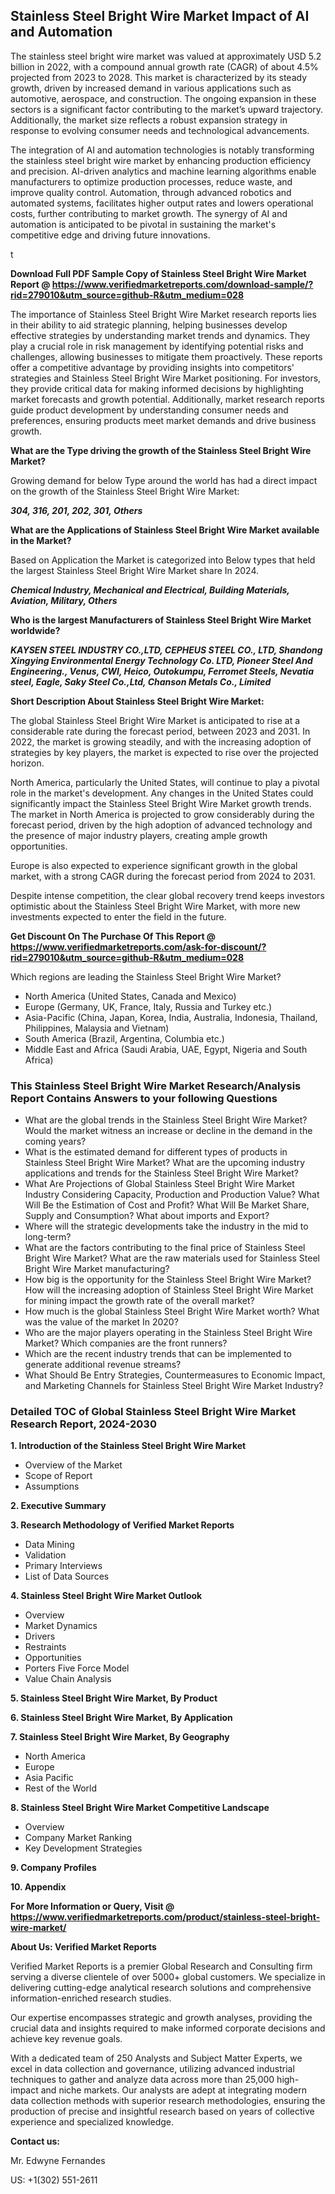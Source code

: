 <h2>Stainless Steel Bright Wire Market Impact of AI and Automation</h2><p>The stainless steel bright wire market was valued at approximately USD 5.2 billion in 2022, with a compound annual growth rate (CAGR) of about 4.5% projected from 2023 to 2028. This market is characterized by its steady growth, driven by increased demand in various applications such as automotive, aerospace, and construction. The ongoing expansion in these sectors is a significant factor contributing to the market’s upward trajectory. Additionally, the market size reflects a robust expansion strategy in response to evolving consumer needs and technological advancements.</p><p>The integration of AI and automation technologies is notably transforming the stainless steel bright wire market by enhancing production efficiency and precision. AI-driven analytics and machine learning algorithms enable manufacturers to optimize production processes, reduce waste, and improve quality control. Automation, through advanced robotics and automated systems, facilitates higher output rates and lowers operational costs, further contributing to market growth. The synergy of AI and automation is anticipated to be pivotal in sustaining the market's competitive edge and driving future innovations.</p>t</p><p id="" class=""><strong>Download Full PDF Sample Copy of Stainless Steel Bright Wire Market Report @ <a href="https://www.verifiedmarketreports.com/download-sample/?rid=279010&utm_source=github-R&utm_medium=028" target="_blank">https://www.verifiedmarketreports.com/download-sample/?rid=279010&utm_source=github-R&utm_medium=028</a></strong></p><p>The importance of&nbsp;Stainless Steel Bright Wire Market research reports lies in their ability to aid strategic planning, helping businesses develop effective strategies by understanding market trends and dynamics. They play a crucial role in risk management by identifying potential risks and challenges, allowing businesses to mitigate them proactively. These reports offer a competitive advantage by providing insights into competitors' strategies and Stainless Steel Bright Wire Market positioning. For investors, they provide critical data for making informed decisions by highlighting market forecasts and growth potential. Additionally, market research reports guide product development by understanding consumer needs and preferences, ensuring products meet market demands and drive business growth.</p><p><strong>What are the&nbsp;Type driving the growth of the Stainless Steel Bright Wire Market?</strong></p><p id="" class="">Growing demand for below Type around the world has had a direct impact on the growth of the Stainless Steel Bright Wire Market:</p><em><strong>304, 316, 201, 202, 301, Others</strong></em></p><strong>What are the&nbsp;Applications&nbsp;of Stainless Steel Bright Wire Market available in the Market?</strong></p><p id="" class="">Based on Application the Market is categorized into Below types that held the largest Stainless Steel Bright Wire Market share In 2024.</p><em><strong>Chemical Industry, Mechanical and Electrical, Building Materials, Aviation, Military, Others</strong></em></p><strong>Who is the largest Manufacturers of Stainless Steel Bright Wire Market worldwide?</strong></p><p><em><strong>KAYSEN STEEL INDUSTRY CO.,LTD, CEPHEUS STEEL CO., LTD, Shandong Xingying Environmental Energy Technology Co. LTD, Pioneer Steel And Engineering., Venus, CWI, Heico, Outokumpu, Ferromet Steels, Nevatia steel, Eagle, Saky Steel Co.,Ltd, Chanson Metals Co., Limited</strong></em></p><p id="" class=""><strong>Short Description About Stainless Steel Bright Wire Market:</strong></p><p>The global Stainless Steel Bright Wire Market is anticipated to rise at a considerable rate during the forecast period, between 2023 and 2031. In 2022, the market is growing steadily, and with the increasing adoption of strategies by key players, the market is expected to rise over the projected horizon.</p><p>North America, particularly the United States, will continue to play a pivotal role in the market's development. Any changes in the United States could significantly impact the Stainless Steel Bright Wire Market growth trends. The market in North America is projected to grow considerably during the forecast period, driven by the high adoption of advanced technology and the presence of major industry players, creating ample growth opportunities.</p><p>Europe is also expected to experience significant growth in the global market, with a strong CAGR during the forecast period from 2024 to 2031.</p><p>Despite intense competition, the clear global recovery trend keeps investors optimistic about the Stainless Steel Bright Wire Market, with more new investments expected to enter the field in the future.</p><p id="" class=""><strong>Get Discount On The Purchase Of This Report @ <a href="https://www.verifiedmarketreports.com/ask-for-discount/?rid=279010&utm_source=github-R&utm_medium=028" target="_blank">https://www.verifiedmarketreports.com/ask-for-discount/?rid=279010&utm_source=github-R&utm_medium=028</a></strong></p>Which regions are leading the Stainless Steel Bright Wire Market?</p><ul><li>North America (United States, Canada and Mexico)</li><li>Europe (Germany, UK, France, Italy, Russia and Turkey etc.)</li><li>Asia-Pacific (China, Japan, Korea, India, Australia, Indonesia, Thailand, Philippines, Malaysia and Vietnam)</li><li>South America (Brazil, Argentina, Columbia etc.)</li><li>Middle East and Africa (Saudi Arabia, UAE, Egypt, Nigeria and South Africa)</li></ul><h3 id="" class="">This Stainless Steel Bright Wire Market Research/Analysis Report Contains Answers to your following Questions</h3><ul><li>What are the global trends in the Stainless Steel Bright Wire Market? Would the market witness an increase or decline in the demand in the coming years?</li><li>What is the estimated demand for different types of products in Stainless Steel Bright Wire Market? What are the upcoming industry applications and trends for the Stainless Steel Bright Wire Market?</li><li>What Are Projections of Global Stainless Steel Bright Wire Market Industry Considering Capacity, Production and Production Value? What Will Be the Estimation of Cost and Profit? What Will Be Market Share, Supply and Consumption? What about imports and Export?</li><li>Where will the strategic developments take the industry in the mid to long-term?</li><li>What are the factors contributing to the final price of Stainless Steel Bright Wire Market? What are the raw materials used for Stainless Steel Bright Wire Market manufacturing?</li><li>How big is the opportunity for the Stainless Steel Bright Wire Market? How will the increasing adoption of Stainless Steel Bright Wire Market for mining impact the growth rate of the overall market?</li><li>How much is the global Stainless Steel Bright Wire Market worth? What was the value of the market In 2020?</li><li>Who are the major players operating in the Stainless Steel Bright Wire Market? Which companies are the front runners?</li><li>Which are the recent industry trends that can be implemented to generate additional revenue streams?</li><li>What Should Be Entry Strategies, Countermeasures to Economic Impact, and Marketing Channels for Stainless Steel Bright Wire Market Industry?</li></ul><h3 id="" class="">Detailed TOC of Global Stainless Steel Bright Wire Market Research Report, 2024-2030</h3><p id="" class=""><strong>1. Introduction of the Stainless Steel Bright Wire Market</strong></p><ul><li>Overview of the Market</li><li>Scope of Report</li><li>Assumptions</li></ul><p id="" class=""><strong>2. Executive Summary</strong></p><p id="" class=""><strong>3. Research Methodology of Verified Market Reports</strong></p><ul><li>Data Mining</li><li>Validation</li><li>Primary Interviews</li><li>List of Data Sources</li></ul><p id="" class=""><strong>4. Stainless Steel Bright Wire Market Outlook</strong></p><ul><li>Overview</li><li>Market Dynamics</li><li>Drivers</li><li>Restraints</li><li>Opportunities</li><li>Porters Five Force Model</li><li>Value Chain Analysis</li></ul><p id="" class=""><strong>5. Stainless Steel Bright Wire Market, By Product</strong></p><p id="" class=""><strong>6. Stainless Steel Bright Wire Market, By Application</strong></p><p id="" class=""><strong>7. Stainless Steel Bright Wire Market, By Geography</strong></p><ul><li>North America</li><li>Europe</li><li>Asia Pacific</li><li>Rest of the World</li></ul><p id="" class=""><strong>8. Stainless Steel Bright Wire Market Competitive Landscape</strong></p><ul><li>Overview</li><li>Company Market Ranking</li><li>Key Development Strategies</li></ul><p id="" class=""><strong>9. Company Profiles</strong></p><p id="" class=""><strong>10. Appendix</strong></p><p id="" class=""><strong>For More Information or Query, Visit @ <a href="https://www.verifiedmarketreports.com/product/stainless-steel-bright-wire-market/" target="_blank">https://www.verifiedmarketreports.com/product/stainless-steel-bright-wire-market/</a></strong></p><p id="" class=""><strong>About Us: Verified Market Reports</strong></p><p id="" class="">Verified Market Reports is a premier Global Research and Consulting firm serving a diverse clientele of over 5000+ global customers. We specialize in delivering cutting-edge analytical research solutions and comprehensive information-enriched research studies.</p><p id="" class="">Our expertise encompasses strategic and growth analyses, providing the crucial data and insights required to make informed corporate decisions and achieve key revenue goals.</p><p id="" class="">With a dedicated team of 250 Analysts and Subject Matter Experts, we excel in data collection and governance, utilizing advanced industrial techniques to gather and analyze data across more than 25,000 high-impact and niche markets. Our analysts are adept at integrating modern data collection methods with superior research methodologies, ensuring the production of precise and insightful research based on years of collective experience and specialized knowledge.</p><p id="" class=""><strong>Contact us:</strong></p><p id="" class="">Mr. Edwyne Fernandes</p><p id="" class="">US: +1(302) 551-2611</p>